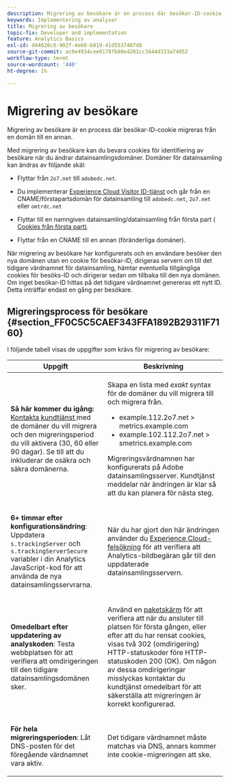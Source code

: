 ```yaml
---
description: Migrering av besökare är en process där besökar-ID-cookie migreras från en domän till en annan.
keywords: Implementering av analyser
title: Migrering av besökare
topic-fix: Developer and implementation
feature: Analytics Basics
exl-id: d44628c8-902f-4e60-b819-41d5537407d8
source-git-commit: ac9e4934cee0178fb00e4201cc3444d333a74052
workflow-type: tm+mt
source-wordcount: '440'
ht-degree: 1%

---
```


# Migrering av besökare

Migrering av besökare är en process där besökar-ID-cookie migreras från en domän till en annan.

Med migrering av besökare kan du bevara cookies för identifiering av besökare när du ändrar datainsamlingsdomäner. Domäner för datainsamling kan ändras av följande skäl:

* Flyttar från `2o7.net` till `adobedc.net`.

* Du implementerar [Experience Cloud Visitor ID-tjänst](https://experienceleague.adobe.com/docs/id-service/using/home.html) och går från en CNAME/förstapartsdomän för datainsamling till `adobedc.net`, `2o7.net` eller `omtrdc.net`

* Flyttar till en namngiven datainsamling/datainsamling från första part ( [Cookies från första part)](https://experienceleague.adobe.com/docs/core-services/interface/ec-cookies/cookies-first-party.html).

* Flyttar från en CNAME till en annan (föränderliga domäner).

När migrering av besökare har konfigurerats och en användare besöker den nya domänen utan en cookie för besökar-ID, dirigeras servern om till det tidigare värdnamnet för datainsamling, hämtar eventuella tillgängliga cookies för besöks-ID och dirigerar sedan om tillbaka till den nya domänen. Om inget besökar-ID hittas på det tidigare värdnamnet genereras ett nytt ID. Detta inträffar endast en gång per besökare.

## Migreringsprocess för besökare {#section_FF0C5C5CAEF343FFA1892B29311F7160}

I följande tabell visas de uppgifter som krävs för migrering av besökare:

<table id="table_7B2535FC3E264216A299686415C6B21C"> 
 <thead> 
  <tr> 
   <th colname="col1" class="entry"> Uppgift </th> 
   <th colname="col3" class="entry"> Beskrivning </th> 
  </tr> 
 </thead>
 <tbody> 
  <tr> 
   <td colname="col1"> <p> <b>Så här kommer du igång:</b> <a href="https://helpx.adobe.com/marketing-cloud/contact-support.html"  > Kontakta kundtjänst </a> med de domäner du vill migrera och den migreringsperiod du vill aktivera (30, 60 eller 90 dagar). Se till att du inkluderar de osäkra och säkra domänerna. </p> </td> 
   <td colname="col3"> <p>Skapa en lista med <i>exakt</i> syntax för de domäner du vill migrera till och migrera från. </p> 
    <ul id="ul_067EC5C7619141A6BDFBC209C9FD47E2"> 
     <li id="li_0723D948465A49C1871B81207AEDC4DC">example.112.2o7.net &gt; metrics.example.com </li> 
     <li id="li_B0CA15A593BD4AB9802E33A3FF037C7A">example.102.112.2o7.net &gt; smetrics.example.com </li> 
    </ul> <p>Migreringsvärdnamnen har konfigurerats på Adobe datainsamlingsserver. Kundtjänst meddelar när ändringen är klar så att du kan planera för nästa steg. </p> </td> 
  </tr> 
  <tr> 
   <td colname="col1"> <p> <b>6+ timmar efter konfigurationsändring</b>: Uppdatera <code> s.trackingServer</code> och <code> s.trackingServerSecure</code> variabler i din Analytics JavaScript-kod för att använda de nya datainsamlingsservrarna. </p> </td> 
   <td colname="col3"> <p>När du har gjort den här ändringen använder du <a href="https://experienceleague.adobe.com/docs/debugger/using/experience-cloud-debugger.html"> Experience Cloud-felsökning</a> för att verifiera att Analytics-bildbegäran går till den uppdaterade datainsamlingsservern. </p> </td> 
  </tr> 
  <tr> 
   <td colname="col1"> <p> <b>Omedelbart efter uppdatering av analyskoden</b>: Testa webbplatsen för att verifiera att omdirigeringen till den tidigare datainsamlingsdomänen sker. </p> </td> 
   <td colname="col3"> <p>Använd en <a href="../implement/validate/packet-monitor.md"> paketskärm</a> för att verifiera att när du ansluter till platsen för första gången, eller efter att du har rensat cookies, visas två 302 (omdirigering) HTTP-statuskoder före HTTP-statuskoden 200 (OK). Om någon av dessa omdirigeringar misslyckas kontaktar du kundtjänst omedelbart för att säkerställa att migreringen är korrekt konfigurerad. </p> </td> 
  </tr> 
  <tr> 
   <td colname="col1"> <p> <b>För hela migreringsperioden</b>: Låt DNS-posten för det föregående värdnamnet vara aktiv. </p> </td> 
   <td colname="col3"> <p>Det tidigare värdnamnet måste matchas via DNS, annars kommer inte cookie-migreringen att ske. </p> </td> 
  </tr> 
 </tbody> 
</table>
